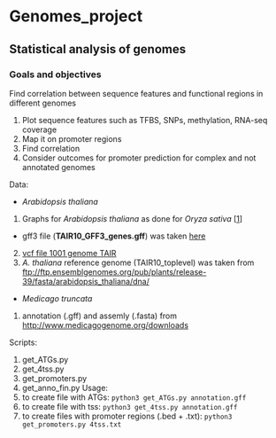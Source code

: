# Genomes_project
## Statistical analysis of genomes
### Goals and objectives
Find correlation between sequence features and functional regions in different genomes

1. Plot sequence features such as TFBS, SNPs, methylation, RNA-seq coverage
2. Map it on promoter regions
3. Find correlation
4. Consider outcomes for promoter prediction for complex and not annotated genomes


Data:
* *Arabidopsis thaliana*
1. Graphs for *Arabidopsis thaliana* as done for *Oryza sativa* [[1](https://www.ncbi.nlm.nih.gov/pubmed/27774999)]
* gff3 file (**TAIR10_GFF3_genes.gff**) was taken [here](https://www.arabidopsis.org/download/index-auto.jsp?dir=%2Fdownload_files%2FGenes%2FTAIR10_genome_release%2FTAIR10_gff3)
2. [vcf file 1001 genome TAIR]()
3. *A. thaliana* reference genome (TAIR10_toplevel) was taken from ftp://ftp.ensemblgenomes.org/pub/plants/release-39/fasta/arabidopsis_thaliana/dna/

* *Medicago truncata*
1. annotation (.gff) and assemly (.fasta) from http://www.medicagogenome.org/downloads


Scripts:
1. get_ATGs.py
2. get_4tss.py
4. get_promoters.py
3. get_anno_fin.py
 Usage:
 1. to create file with ATGs: ``` python3 get_ATGs.py annotation.gff ```
 2. to create file with tss: ``` python3 get_4tss.py annotation.gff ```
 3. to create files with promoter regions (.bed + .txt): ``` python3 get_promoters.py 4tss.txt ```
